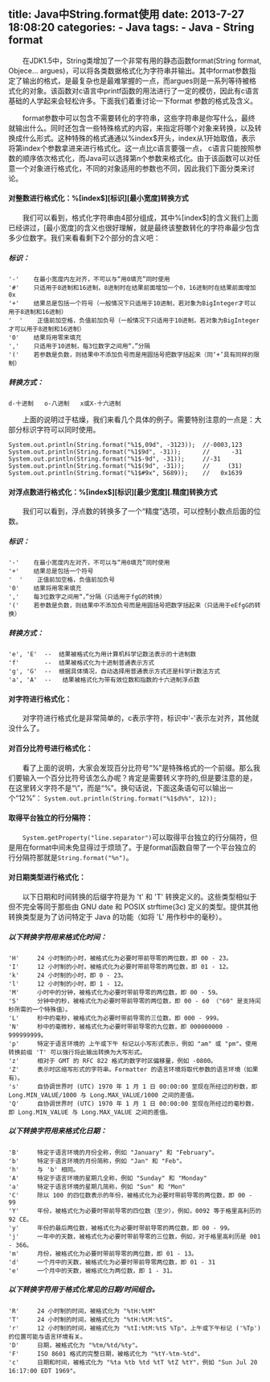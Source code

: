 title: Java中String.format使用
date: 2013-7-27 18:08:20
categories: 
    - Java
tags: 
    - Java 
    - String format
---

　　在JDK1.5中，String类增加了一个非常有用的静态函数format(String  format, Objece...  argues)，可以将各类数据格式化为字符串并输出。其中format参数指定了输出的格式，是最复杂也是最难掌握的一点，而argues则是一系列等待被格式化的对象。该函数对c语言中printf函数的用法进行了一定的模仿，因此有c语言基础的人学起来会轻松许多。下面我们着重讨论一下format 参数的格式及含义。
<!-- more -->
　　format参数中可以包含不需要转化的字符串，这些字符串是你写什么，最终就输出什么。同时还包含一些特殊格式的内容，来指定将哪个对象来转换，以及转换成什么形式。这种特殊的格式通通以%index$开头，index从1开始取值，表示将第index个参数拿进来进行格式化。这一点比c语言要强一点， c语言只能按照参数的顺序依次格式化，而Java可以选择第n个参数来格式化。由于该函数可以对任意一个对象进行格式化，不同的对象适用的参数也不同，因此我们下面分类来讨论。

#### 对整数进行格式化：%[index$][标识][最小宽度]转换方式 
　　我们可以看到，格式化字符串由4部分组成，其中%[index$]的含义我们上面已经讲过，[最小宽度]的含义也很好理解，就是最终该整数转化的字符串最少包含多少位数字。我们来看看剩下2个部分的含义吧：

##### 标识： 
    '-'    在最小宽度内左对齐，不可以与“用0填充”同时使用
    '#'    只适用于8进制和16进制，8进制时在结果前面增加一个0，16进制时在结果前面增加0x
    '+'    结果总是包括一个符号（一般情况下只适用于10进制，若对象为BigInteger才可以用于8进制和16进制）
    '  '    正值前加空格，负值前加负号（一般情况下只适用于10进制，若对象为BigInteger才可以用于8进制和16进制）
    '0'    结果将用零来填充
    ','    只适用于10进制，每3位数字之间用“，”分隔
    '('    若参数是负数，则结果中不添加负号而是用圆括号把数字括起来（同‘+’具有同样的限制）

##### 转换方式：
    d-十进制   o-八进制   x或X-十六进制

　　上面的说明过于枯燥，我们来看几个具体的例子。需要特别注意的一点是：大部分标识字符可以同时使用。

    System.out.println(String.format("%1$,09d", -3123));  //-0003,123
    System.out.println(String.format("%1$9d", -31));      //      -31
    System.out.println(String.format("%1$-9d", -31));     //-31 
    System.out.println(String.format("%1$(9d", -31));     //     (31)
    System.out.println(String.format("%1$#9x", 5689));    //   0x1639

#### 对浮点数进行格式化：%[index$][标识][最少宽度][.精度]转换方式
　　我们可以看到，浮点数的转换多了一个“精度”选项，可以控制小数点后面的位数。

##### 标识：
    '-'    在最小宽度内左对齐，不可以与“用0填充”同时使用
    '+'    结果总是包括一个符号
    '  '    正值前加空格，负值前加负号
    '0'    结果将用零来填充
    ','    每3位数字之间用“，”分隔（只适用于fgG的转换）
    '('    若参数是负数，则结果中不添加负号而是用圆括号把数字括起来（只适用于eEfgG的转换）

##### 转换方式：
    'e', 'E'  --  结果被格式化为用计算机科学记数法表示的十进制数
    'f'       --  结果被格式化为十进制普通表示方式
    'g', 'G'  --  根据具体情况，自动选择用普通表示方式还是科学计数法方式
    'a', 'A'  --   结果被格式化为带有效位数和指数的十六进制浮点数

#### 对字符进行格式化：
　　对字符进行格式化是非常简单的，c表示字符，标识中'-'表示左对齐，其他就没什么了。

#### 对百分比符号进行格式化：
　　看了上面的说明，大家会发现百分比符号“%”是特殊格式的一个前缀。那么我们要输入一个百分比符号该怎么办呢？肯定是需要转义字符的,但是要注意的是，在这里转义字符不是“\”，而是“%”。换句话说，下面这条语句可以输出一个“12%”：
`System.out.println(String.format("%1$d%%", 12));`

#### 取得平台独立的行分隔符：
　　`System.getProperty("line.separator")`可以取得平台独立的行分隔符，但是用在format中间未免显得过于烦琐了。于是format函数自带了一个平台独立的行分隔符那就是`String.format("%n")`。

#### 对日期类型进行格式化：
　　以下日期和时间转换的后缀字符是为 't' 和 'T' 转换定义的。这些类型相似于但不完全等同于那些由 GNU date 和 POSIX strftime(3c) 定义的类型。提供其他转换类型是为了访问特定于 Java 的功能（如将 'L' 用作秒中的毫秒）。

##### 以下转换字符用来格式化时间：
    'H'     24 小时制的小时，被格式化为必要时带前导零的两位数，即 00 - 23。
    'I'     12 小时制的小时，被格式化为必要时带前导零的两位数，即 01 - 12。
    'k'     24 小时制的小时，即 0 - 23。
    'l'     12 小时制的小时，即 1 - 12。
    'M'     小时中的分钟，被格式化为必要时带前导零的两位数，即 00 - 59。
    'S'     分钟中的秒，被格式化为必要时带前导零的两位数，即 00 - 60 （"60" 是支持闰秒所需的一个特殊值）。
    'L'     秒中的毫秒，被格式化为必要时带前导零的三位数，即 000 - 999。
    'N'     秒中的毫微秒，被格式化为必要时带前导零的九位数，即 000000000 - 999999999。
    'p'     特定于语言环境的 上午或下午 标记以小写形式表示，例如 "am" 或 "pm"。使用转换前缀 'T' 可以强行将此输出转换为大写形式。
    'z'     相对于 GMT 的 RFC 822 格式的数字时区偏移量，例如 -0800。
    'Z'     表示时区缩写形式的字符串。Formatter 的语言环境将取代参数的语言环境（如果有）。
    's'     自协调世界时 (UTC) 1970 年 1 月 1 日 00:00:00 至现在所经过的秒数，即 Long.MIN_VALUE/1000 与 Long.MAX_VALUE/1000 之间的差值。
    'Q'     自协调世界时 (UTC) 1970 年 1 月 1 日 00:00:00 至现在所经过的毫秒数，即 Long.MIN_VALUE 与 Long.MAX_VALUE 之间的差值。

##### 以下转换字符用来格式化日期：
    'B'     特定于语言环境的月份全称，例如 "January" 和 "February"。
    'b'     特定于语言环境的月份简称，例如 "Jan" 和 "Feb"。
    'h'     与 'b' 相同。
    'A'     特定于语言环境的星期几全称，例如 "Sunday" 和 "Monday"
    'a'     特定于语言环境的星期几简称，例如 "Sun" 和 "Mon"
    'C'     除以 100 的四位数表示的年份，被格式化为必要时带前导零的两位数，即 00 - 99
    'Y'     年份，被格式化为必要时带前导零的四位数（至少），例如，0092 等于格里高利历的 92 CE。
    'y'     年份的最后两位数，被格式化为必要时带前导零的两位数，即 00 - 99。
    'j'     一年中的天数，被格式化为必要时带前导零的三位数，例如，对于格里高利历是 001 - 366。
    'm'     月份，被格式化为必要时带前导零的两位数，即 01 - 13。
    'd'     一个月中的天数，被格式化为必要时带前导零两位数，即 01 - 31
    'e'     一个月中的天数，被格式化为两位数，即 1 - 31。

##### 以下转换字符用于格式化常见的日期/时间组合。
    'R'     24 小时制的时间，被格式化为 "%tH:%tM"
    'T'     24 小时制的时间，被格式化为 "%tH:%tM:%tS"。
    'r'     12 小时制的时间，被格式化为 "%tI:%tM:%tS %Tp"。上午或下午标记 ('%Tp') 的位置可能与语言环境有关。 
    'D'     日期，被格式化为 "%tm/%td/%ty"。
    'F'     ISO 8601 格式的完整日期，被格式化为 "%tY-%tm-%td"。
    'c'     日期和时间，被格式化为 "%ta %tb %td %tT %tZ %tY"，例如 "Sun Jul 20 16:17:00 EDT 1969"。